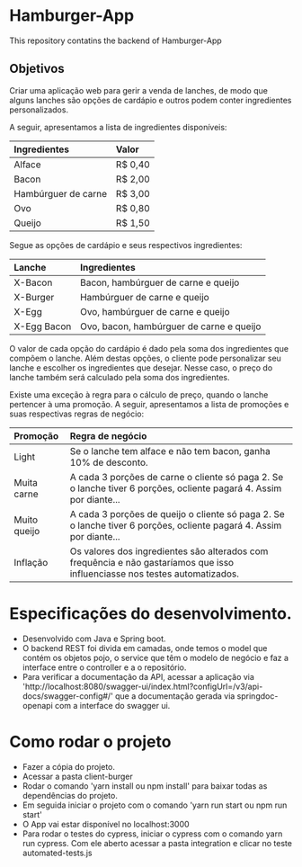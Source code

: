 # Hamburger-App
This repository contatins the backend of Hamburger-App 

## Objetivos

Criar uma aplicação web para gerir a venda de lanches, de modo que alguns lanches são opções de cardápio e outros podem conter ingredientes personalizados.
 
A seguir, apresentamos a lista de ingredientes disponíveis:

| Ingredientes               | Valor     |
|:---------------------------| :-------- |
| Alface                     | R$ 0,40   |
| Bacon                      | R$ 2,00   |
| Hambúrguer de carne        | R$ 3,00   |
| Ovo                        | R$ 0,80   |
| Queijo                     | R$ 1,50   |

Segue as opções de cardápio e seus respectivos ingredientes:

| Lanche                     | Ingredientes                             |
|:---------------------------| :--------------------------------------- |
| X-Bacon                    | Bacon, hambúrguer de carne e queijo      |
| X-Burger                   | Hambúrguer de carne e queijo             |
| X-Egg                      | Ovo, hambúrguer de carne e queijo        |
| X-Egg Bacon                | Ovo, bacon, hambúrguer de carne e queijo |

O valor de cada opção do cardápio é dado pela soma dos ingredientes que compõem o lanche. Além destas opções, o cliente pode personalizar seu lanche e escolher os ingredientes que desejar. Nesse caso, o preço do lanche também será calculado pela soma dos ingredientes.
 
Existe uma exceção à regra para o cálculo de preço, quando o lanche pertencer à uma promoção. A seguir, apresentamos a lista de promoções e suas respectivas regras de negócio:

| Promoção        | Regra de negócio                                                                                                            |
|:----------------| :-------------------------------------------------------------------------------------------------------------------------- |
| Light           | Se o lanche tem alface e não tem bacon, ganha 10% de desconto.                                                              |
| Muita carne     | A cada 3 porções de carne o cliente só paga 2. Se o lanche tiver 6 porções, ocliente pagará 4. Assim por diante...          |
| Muito queijo    | A cada 3 porções de queijo o cliente só paga 2. Se o lanche tiver 6 porções, ocliente pagará 4. Assim por diante...         |
| Inflação        | Os valores dos ingredientes são alterados com frequência e não gastaríamos que isso influenciasse nos testes automatizados. |



# Especificações do desenvolvimento.

  - Desenvolvido com Java e Spring boot.
  - O backend REST foi divida em camadas, onde temos o model que contém os objetos pojo,  o service que têm o modelo de negócio e faz a interface entre o controller e a o repositório.
  - Para verificar a documentação da API, acessar a aplicação via 'http://localhost:8080/swagger-ui/index.html?configUrl=/v3/api-docs/swagger-config#/' que a documentação gerada via springdoc-openapi com a interface do swagger ui.


# Como rodar o projeto

   - Fazer a cópia do projeto.
   - Acessar a pasta client-burger
   - Rodar o comando 'yarn install ou npm install' para baixar todas as dependências do projeto.
   - Em seguida iniciar o projeto com o comando 'yarn run start ou npm run start'
   - O App vai estar disponível no localhost:3000
   - Para rodar o testes do cypress, iniciar o cypress com o comando yarn run cypress. Com ele aberto acessar a pasta integration e clicar no teste automated-tests.js
  

